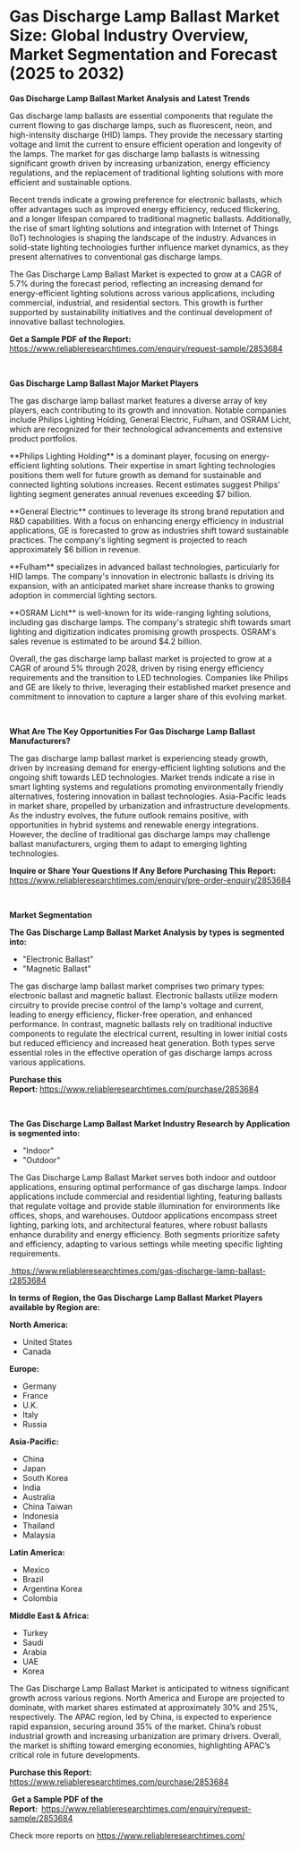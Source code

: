 <p><h1>Gas Discharge Lamp Ballast Market Size: Global Industry Overview, Market Segmentation and Forecast (2025 to 2032)</h1></p><p><strong>Gas Discharge Lamp Ballast Market Analysis and Latest Trends</strong></p>
<p><p>Gas discharge lamp ballasts are essential components that regulate the current flowing to gas discharge lamps, such as fluorescent, neon, and high-intensity discharge (HID) lamps. They provide the necessary starting voltage and limit the current to ensure efficient operation and longevity of the lamps. The market for gas discharge lamp ballasts is witnessing significant growth driven by increasing urbanization, energy efficiency regulations, and the replacement of traditional lighting solutions with more efficient and sustainable options.</p><p>Recent trends indicate a growing preference for electronic ballasts, which offer advantages such as improved energy efficiency, reduced flickering, and a longer lifespan compared to traditional magnetic ballasts. Additionally, the rise of smart lighting solutions and integration with Internet of Things (IoT) technologies is shaping the landscape of the industry. Advances in solid-state lighting technologies further influence market dynamics, as they present alternatives to conventional gas discharge lamps.</p><p>The Gas Discharge Lamp Ballast Market is expected to grow at a CAGR of 5.7% during the forecast period, reflecting an increasing demand for energy-efficient lighting solutions across various applications, including commercial, industrial, and residential sectors. This growth is further supported by sustainability initiatives and the continual development of innovative ballast technologies.</p></p>
<p><strong>Get a Sample PDF of the Report:&nbsp;</strong> <a href="https://www.reliableresearchtimes.com/enquiry/request-sample/2853684?utm_campaign=3036&utm_medium=2&utm_source=Github&utm_content=ia&utm_term=12032025&utm_id=gas-discharge-lamp-ballast">https://www.reliableresearchtimes.com/enquiry/request-sample/2853684</a></p>
<p>&nbsp;</p>
<p><strong>Gas Discharge Lamp Ballast Major Market Players</strong></p>
<p><p>The gas discharge lamp ballast market features a diverse array of key players, each contributing to its growth and innovation. Notable companies include Philips Lighting Holding, General Electric, Fulham, and OSRAM Licht, which are recognized for their technological advancements and extensive product portfolios.</p><p>**Philips Lighting Holding** is a dominant player, focusing on energy-efficient lighting solutions. Their expertise in smart lighting technologies positions them well for future growth as demand for sustainable and connected lighting solutions increases. Recent estimates suggest Philips' lighting segment generates annual revenues exceeding $7 billion.</p><p>**General Electric** continues to leverage its strong brand reputation and R&D capabilities. With a focus on enhancing energy efficiency in industrial applications, GE is forecasted to grow as industries shift toward sustainable practices. The company's lighting segment is projected to reach approximately $6 billion in revenue.</p><p>**Fulham** specializes in advanced ballast technologies, particularly for HID lamps. The company's innovation in electronic ballasts is driving its expansion, with an anticipated market share increase thanks to growing adoption in commercial lighting sectors.</p><p>**OSRAM Licht** is well-known for its wide-ranging lighting solutions, including gas discharge lamps. The company's strategic shift towards smart lighting and digitization indicates promising growth prospects. OSRAM's sales revenue is estimated to be around $4.2 billion.</p><p>Overall, the gas discharge lamp ballast market is projected to grow at a CAGR of around 5% through 2028, driven by rising energy efficiency requirements and the transition to LED technologies. Companies like Philips and GE are likely to thrive, leveraging their established market presence and commitment to innovation to capture a larger share of this evolving market.</p></p>
<p>&nbsp;</p>
<p><strong>What Are The Key Opportunities For Gas Discharge Lamp Ballast Manufacturers?</strong></p>
<p><p>The gas discharge lamp ballast market is experiencing steady growth, driven by increasing demand for energy-efficient lighting solutions and the ongoing shift towards LED technologies. Market trends indicate a rise in smart lighting systems and regulations promoting environmentally friendly alternatives, fostering innovation in ballast technologies. Asia-Pacific leads in market share, propelled by urbanization and infrastructure developments. As the industry evolves, the future outlook remains positive, with opportunities in hybrid systems and renewable energy integrations. However, the decline of traditional gas discharge lamps may challenge ballast manufacturers, urging them to adapt to emerging lighting technologies.</p></p>
<p><strong>Inquire or Share Your Questions If Any Before Purchasing This Report:</strong> <a href="https://www.reliableresearchtimes.com/enquiry/pre-order-enquiry/2853684?utm_campaign=3036&utm_medium=2&utm_source=Github&utm_content=ia&utm_term=12032025&utm_id=gas-discharge-lamp-ballast">https://www.reliableresearchtimes.com/enquiry/pre-order-enquiry/2853684</a></p>
<p>&nbsp;</p>
<p><strong>Market Segmentation</strong></p>
<p><strong>The Gas Discharge Lamp Ballast Market Analysis by types is segmented into:</strong></p>
<p><ul><li>"Electronic Ballast"</li><li>"Magnetic Ballast"</li></ul></p>
<p><p>The gas discharge lamp ballast market comprises two primary types: electronic ballast and magnetic ballast. Electronic ballasts utilize modern circuitry to provide precise control of the lamp's voltage and current, leading to energy efficiency, flicker-free operation, and enhanced performance. In contrast, magnetic ballasts rely on traditional inductive components to regulate the electrical current, resulting in lower initial costs but reduced efficiency and increased heat generation. Both types serve essential roles in the effective operation of gas discharge lamps across various applications.</p></p>
<p><strong>Purchase this Report:&nbsp;</strong><a href="https://www.reliableresearchtimes.com/purchase/2853684?utm_campaign=3036&utm_medium=2&utm_source=Github&utm_content=ia&utm_term=12032025&utm_id=gas-discharge-lamp-ballast">https://www.reliableresearchtimes.com/purchase/2853684</a></p>
<p>&nbsp;</p>
<p><strong>The Gas Discharge Lamp Ballast Market Industry Research by Application is segmented into:</strong></p>
<p><ul><li>"Indoor"</li><li>"Outdoor"</li></ul></p>
<p><p>The Gas Discharge Lamp Ballast Market serves both indoor and outdoor applications, ensuring optimal performance of gas discharge lamps. Indoor applications include commercial and residential lighting, featuring ballasts that regulate voltage and provide stable illumination for environments like offices, shops, and warehouses. Outdoor applications encompass street lighting, parking lots, and architectural features, where robust ballasts enhance durability and energy efficiency. Both segments prioritize safety and efficiency, adapting to various settings while meeting specific lighting requirements.</p></p>
<p><a href="https://www.reliableresearchtimes.com/gas-discharge-lamp-ballast-r2853684?utm_campaign=3036&utm_medium=2&utm_source=Github&utm_content=ia&utm_term=12032025&utm_id=gas-discharge-lamp-ballast">&nbsp;https://www.reliableresearchtimes.com/gas-discharge-lamp-ballast-r2853684</a></p>
<p><strong>In terms of Region, the Gas Discharge Lamp Ballast Market Players available by Region are:</strong></p>
<p>
    <p> <strong> North America: </strong>
        <ul>
            <li>United States</li>
            <li>Canada</li>
        </ul>
        </p> 
    <p> <strong> Europe: </strong>
        <ul>
            <li>Germany</li>
            <li>France</li>
            <li>U.K.</li>
            <li>Italy</li>
            <li>Russia</li>
        </ul>
        </p> 
    <p> <strong> Asia-Pacific: </strong>
        <ul>
            <li>China</li>
            <li>Japan</li>
            <li>South Korea</li>
            <li>India</li>
            <li>Australia</li>
            <li>China Taiwan</li>
            <li>Indonesia</li>
            <li>Thailand</li>
            <li>Malaysia</li>
        </ul>
        </p> 
    <p> <strong> Latin America: </strong>
        <ul>
            <li>Mexico</li>
            <li>Brazil</li>
            <li>Argentina Korea</li>
            <li>Colombia</li>
        </ul>
        </p> 
    <p> <strong> Middle East & Africa: </strong>
        <ul>
            <li>Turkey</li>
            <li>Saudi</li>
            <li>Arabia</li>
            <li>UAE</li>
            <li>Korea</li>
        </ul>
    </p>
    </p>
<p><p>The Gas Discharge Lamp Ballast Market is anticipated to witness significant growth across various regions. North America and Europe are projected to dominate, with market shares estimated at approximately 30% and 25%, respectively. The APAC region, led by China, is expected to experience rapid expansion, securing around 35% of the market. China’s robust industrial growth and increasing urbanization are primary drivers. Overall, the market is shifting toward emerging economies, highlighting APAC’s critical role in future developments.</p></p>
<p><strong>Purchase this Report: </strong><a href="https://www.reliableresearchtimes.com/purchase/2853684?utm_campaign=3036&utm_medium=2&utm_source=Github&utm_content=ia&utm_term=12032025&utm_id=gas-discharge-lamp-ballast">https://www.reliableresearchtimes.com/purchase/2853684</a></p>
<p>&nbsp;<strong>Get a Sample PDF of the Report:&nbsp;&nbsp;</strong><a href="https://www.reliableresearchtimes.com/enquiry/request-sample/2853684?utm_campaign=3036&utm_medium=2&utm_source=Github&utm_content=ia&utm_term=12032025&utm_id=gas-discharge-lamp-ballast">https://www.reliableresearchtimes.com/enquiry/request-sample/2853684</a></p>
<p><strong></strong></p>
<p>Check more reports on <a href="https://www.reliableresearchtimes.com/?utm_campaign=3036&utm_medium=2&utm_source=Github&utm_content=ia&utm_term=12032025&utm_id=gas-discharge-lamp-ballast">https://www.reliableresearchtimes.com/</a></p>